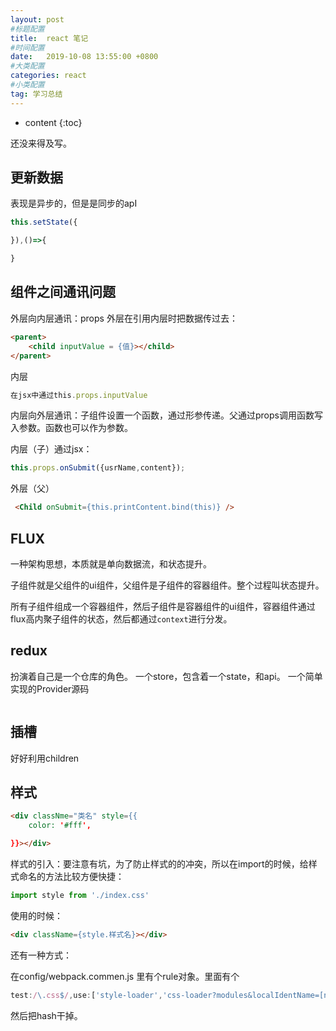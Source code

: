 ```yaml
---
layout: post
#标题配置
title:  react 笔记
#时间配置
date:   2019-10-08 13:55:00 +0800
#大类配置
categories: react
#小类配置
tag: 学习总结
---
```


* content
{:toc}

还没来得及写。

更新数据
-----
表现是异步的，但是是同步的apI
```js
this.setState({

}),()=>{

}
```

组件之间通讯问题
----
外层向内层通讯：props
外层在引用内层时把数据传过去：
```html
<parent>
    <child inputValue = {值}></child>
</parent>
```
内层
```js
在jsx中通过this.props.inputValue
```

内层向外层通讯：子组件设置一个函数，通过形参传递。父通过props调用函数写入参数。函数也可以作为参数。

内层（子）通过jsx：
```js
this.props.onSubmit({usrName,content});
```
外层（父）
```html
 <Child onSubmit={this.printContent.bind(this)} />
```

FLUX
-----
一种架构思想，本质就是单向数据流，和状态提升。

子组件就是父组件的ui组件，父组件是子组件的容器组件。整个过程叫状态提升。

所有子组件组成一个容器组件，然后子组件是容器组件的ui组件，容器组件通过flux高内聚子组件的状态，然后都通过`context`进行分发。

redux
-----
扮演着自己是一个仓库的角色。
一个store，包含着一个state，和api。
一个简单实现的Provider源码

```js

```
插槽
----

好好利用children


样式
------

```html
<div classNme="类名" style={{
    color: '#fff',

}}></div> 
```

样式的引入：要注意有坑，为了防止样式的的冲突，所以在import的时候，给样式命名的方法比较方便快捷：
```js
import style from './index.css'
```
使用的时候：
```html
<div className={style.样式名}></div>
```

还有一种方式：

在config/webpack.commen.js 里有个rule对象。里面有个
```js     
test:/\.css$/,use:['style-loader','css-loader?modules&localIdentName=[name]-[hash:base64:5]']
```
然后把hash干掉。





